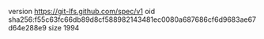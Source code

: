 version https://git-lfs.github.com/spec/v1
oid sha256:f55c63fc66db89d8cf588982143481ec0080a687686cf6d9683ae67d64e288e9
size 1994
